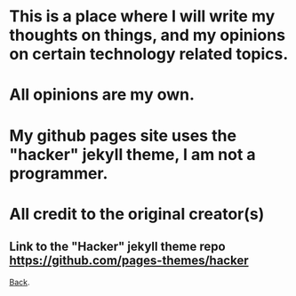 # This is a place where I will write my thoughts on things, and my opinions on certain technology related topics. 

# All opinions are my own.

# My github pages site uses the "hacker" jekyll theme, I am not a programmer. 

# All credit to the original creator(s) 

## Link to the "Hacker" jekyll theme repo https://github.com/pages-themes/hacker

[Back](./index.md).
